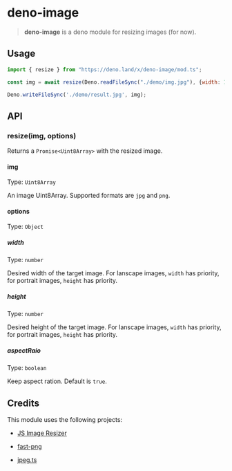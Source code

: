 # deno-image

> **deno-image** is a deno module for resizing images (for now).

## Usage

```javascript
import { resize } from "https://deno.land/x/deno-image/mod.ts";

const img = await resize(Deno.readFileSync("./demo/img.jpg"), {width: 100, height: 100});

Deno.writeFileSync('./demo/result.jpg', img);
```

## API

### resize(img, options)

Returns a `Promise<Uint8Array>` with the resized image.

#### img

Type: `Uint8Array`

An image Uint8Array. Supported formats are `jpg` and `png`.

#### options

Type: `Object`

##### width

Type: `number`

Desired width of the target image. For lanscape images, `width` has priority, for portrait images, `height` has priority.

##### height

Type: `number`

Desired height of the target image. For lanscape images, `width` has priority, for portrait images, `height` has priority.

##### aspectRaio

Type: `boolean`

Keep aspect ration. Default is `true`.

## Credits

This module uses the following projects:

* [JS Image Resizer](https://github.com/vibster/JS-Image-Resizer)

* [fast-png](https://github.com/image-js/fast-png)

* [jpeg.ts](https://github.com/fakoua/jpeg.ts)
